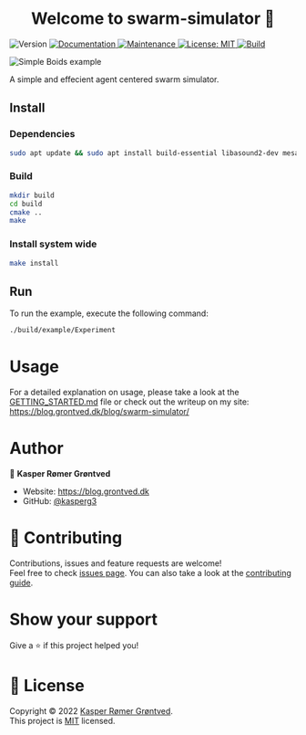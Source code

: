 <h1 align="center">Welcome to swarm-simulator 👋</h1>
<p>
  <img alt="Version" src="https://img.shields.io/badge/version-0.0.1-blue.svg?cacheSeconds=2592000" />
  <a href=" " target="_blank">
    <img alt="Documentation" src="https://img.shields.io/badge/documentation-yes-brightgreen.svg" />
  </a>
  <a href="https://github.com/kefranabg/readme-md-generator/graphs/commit-activity" target="_blank">
    <img alt="Maintenance" src="https://img.shields.io/badge/Maintained%3F-yes-green.svg" />
  </a>
  <a href="https://github.com/kasperg3/swarm-simulator/blob/79fbc5c29036169ec56d4c07bd64e2df01b3bf38/LICENCE" target="_blank">
    <img alt="License: MIT" src="https://img.shields.io/github/license/kasperg3/swarm-simulator" />
  </a>
  <a href=" " target="_blank">
    <img alt="Build" src="https://github.com/kasperg3/swarm-simulator/actions/workflows/build.yml/badge.svg" />
  </a>
  
</p>

![Simple Boids example](https://github.com/kasperg3/swarm-simulator/blob/main/assets/BoidsExample.gif)

A simple and effecient agent centered swarm simulator.

## Install

### Dependencies

```sh
sudo apt update && sudo apt install build-essential libasound2-dev mesa-common-dev libx11-dev libxrandr-dev libxi-dev xorg-dev libgl1-mesa-dev libglu1-mesa-dev libglm-dev libglfw3-dev
```


### Build

```sh
mkdir build
cd build
cmake ..
make
```

### Install system wide
```sh
make install
```

<!-- ## Web Build

Alternatively to the normal CMake, a web assembly version can be compiled.

### Install dependencies for web build

Follow the guide to install emscripten:
<https://emscripten.org/docs/getting_started/downloads.html>

make sure to source the emcsdk before use:

```bash
source ~/emsdk/emsdk_env.sh
```

### Build web

```bash
mkdir build
cd build
emcmake cmake .. -DPLATFORM=Web -DCMAKE_BUILD_TYPE=Release
emmake make
``` -->


## Run
To run the example, execute the following command:
```sh
./build/example/Experiment
```

# Usage
For a detailed explanation on usage, please take a look at the [GETTING_STARTED.md](https://github.com/kasperg3/swarm-simulator/blob/main/getting_started.md) file or check out the writeup on my site: https://blog.grontved.dk/blog/swarm-simulator/ 

# Author

👤 **Kasper Rømer Grøntved**

* Website: https://blog.grontved.dk
* GitHub: [@kasperg3](https://github.com/kasperg3)

# 🤝 Contributing

Contributions, issues and feature requests are welcome!<br />Feel free to check [issues page](https://github.com/kasperg3/swarm-simulator/issues). You can also take a look at the [contributing guide](https://github.com/kasperg3/swarm-simulator/blob/main/CONTRIBUTING.md).

# Show your support

Give a ⭐️ if this project helped you!

# 📝 License

Copyright © 2022 [Kasper Rømer Grøntved](https://github.com/kasperg3).<br />
This project is [MIT](https://github.com/kasperg3/swarm-simulator/blob/main/LICENCE) licensed.

